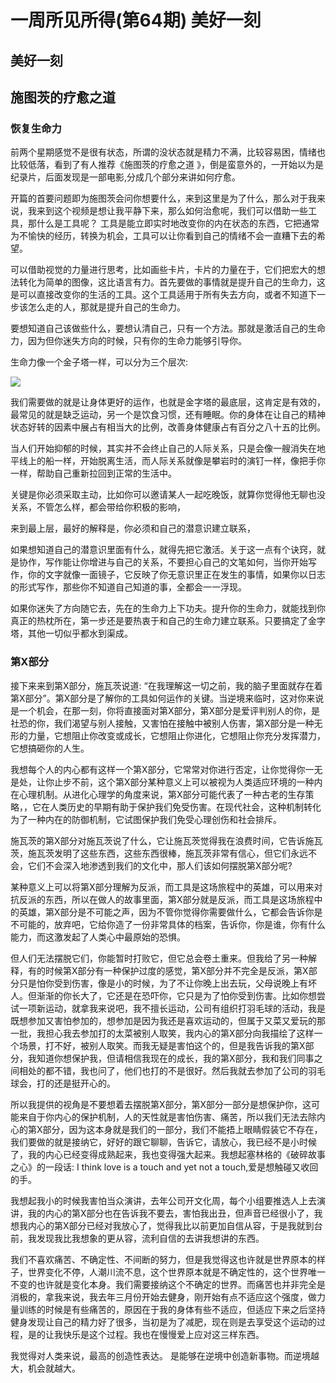# 一周所见所得(第64期) 美好一刻



## 美好一刻











## 施图茨的疗愈之道

### 恢复生命力

前两个星期感觉不是很有状态，所谓的没状态就是精力不满，比较容易困，情绪也比较低落，看到了有人推荐《施图茨的疗愈之道 》，倒是蛮意外的，一开始以为是纪录片，后面发现是一部电影,分成几个部分来讲如何疗愈。

开篇的首要问题即为施图茨会问你想要什么，来到这里是为了什么，那么对于我来说，我来到这个视频是想让我平静下来，那么如何治愈呢，我们可以借助一些工具，那什么是工具呢？ 工具是能立即实时地改变你的内在状态的东西，它把通常为不愉快的经历，转换为机会，工具可以让你看到自己的情绪不会一直糟下去的希望。

可以借助视觉的力量进行思考，比如画些卡片，卡片的力量在于，它们把宏大的想法转化为简单的图像，这比语言有力。首先要做的事情就是提升自己的生命力，这是可以直接改变你的生活的工具。这个工具适用于所有失去方向，或者不知道下一步该怎么走的人，那就是提升自己的生命力。

要想知道自己该做些什么，要想认清自己，只有一个方法。那就是激活自己的生命力，因为但你迷失方向的时候，只有你的生命力能够引导你。

生命力像一个金子塔一样，可以分为三个层次:

![](https://a.a2k6.com/gerald/i/2024/01/13/n8z.jpg)

我们需要做的就是让身体更好的运作，也就是金字塔的最底层，这肯定是有效的，最常见的就是缺乏运动，另一个是饮食习惯，还有睡眠。你的身体在让自己的精神状态好转的因素中展占有相当大的比例，改善身体健康占有百分之八十五的比例。

当人们开始抑郁的时候，其实并不会终止自己的人际关系，只是会像一艘消失在地平线上的船一样，开始脱离生活，而人际关系就像是攀岩时的演钉一样，像把手你一样，帮助自己重新拉回到正常的生活中。

关键是你必须采取主动，比如你可以邀请某人一起吃晚饭，就算你觉得他无聊也没关系，不管怎么样，都会带给你积极的影响，

来到最上层，最好的解释是，你必须和自己的潜意识建立联系，

如果想知道自己的潜意识里面有什么，就得先把它激活。关于这一点有个诀窍，就是协作，写作能让你增进与自己的关系，不要担心自己的文笔如何，当你开始写作，你的文字就像一面镜子，它反映了你无意识里正在发生的事情，如果你以日志的形式写作，那些你不知道自己知道的事，全都会一一浮现。

如果你迷失了方向随它去，先在的生命力上下功夫。提升你的生命力，就能找到你真正的热枕所在，第一步还是要热衷于和自己的生命力建立联系。只要搞定了金字塔，其他一切似乎都水到渠成。

### 第X部分

接下来来到第X部分，施瓦茨说道: “在我理解这一切之前，我的脑子里面就存在着第X部分”。第X部分是了解你的工具如何运作的关键。当逆境来临时，这对你来说是一个机会，在那一刻，你将直接面对第X部分，第X部分是爱评判别人的你，是社恐的你，我们渴望与别人接触，又害怕在接触中被别人伤害，第X部分是一种无形的力量，它想阻止你改变或成长，它想阻止你进化，它想阻止你充分发挥潜力，它想搞砸你的人生。

我想每个人的内心都有这样一个第X部分，它常常对你进行否定，让你觉得你一无是处，让你止步不前，这个第X部分某种意义上可以被视为人类适应环境的一种内在心理机制。从进化心理学的角度来说，第X部分可能代表了一种古老的生存策略，，它在人类历史的早期有助于保护我们免受伤害。在现代社会，这种机制转化为了一种内在的防御机制，它试图保护我们免受心理创伤和社会排斥。

施瓦茨的第X部分对施瓦茨说了什么，它让施瓦茨觉得我在浪费时间，它告诉施瓦茨，施瓦茨发明了这些东西，这些东西很棒，施瓦茨非常有信心，但它们永远不会，它们不会深入地渗透到我们的文化中，那人们该如何摆脱第X部分呢? 

某种意义上可以将第X部分理解为反派，而工具是这场旅程中的英雄，可以用来对抗反派的东西，所以在做人的故事里面，第X部分就是反派，而工具是这场旅程中的英雄，第X部分是不可能之声，因为不管你觉得你需要做什么，它都会告诉你是不可能的，放弃吧，它给你造了一份非常具体的档案，告诉你，你是谁，你有什么能力，而这激发起了人类心中最原始的恐惧。

 但人们无法摆脱它们，你能暂时打败它，但它总会卷土重来。但我给了另一种解释，有的时候第X部分有一种保护过度的感觉，第X部分并不完全是反派，第X部分只是怕你受到伤害，像是小的时候，为了不让你晚上出去玩，父母说晚上有坏人。但渐渐的你长大了，它还是在恐吓你，它只是为了怕你受到伤害。比如你想尝试一项新运动，就拿我来说吧，我不擅长运动，公司有组织打羽毛球的活动，我是既想参加又害怕参加的，想参加是因为我还是喜欢运动的，但属于又菜又爱玩的那一批，我担心我去参加打的太菜被别人取笑，我内心的第X部分向我描绘了这样一个场景，打不好，被别人取笑。而我无疑是害怕这个的，但是我告诉我的第X部分，我知道你想保护我，但请相信我现在的成长，我的第X部分，我和我们同事之间相处的都不错，我也问了，他们也打的不是很好。然后我就去参加了公司的羽毛球会，打的还是挺开心的。



所以我提供的视角是不要想着去摆脱第X部分，第X部分一部分是想保护你，这可能来自于你内心的保护机制，人的天性就是害怕伤害、痛苦，所以我们无法去除内心的第X部分，因为这本身就是我们的一部分，我们不能捂上眼睛假装它不存在，我们要做的就是接纳它，好好的跟它聊聊，告诉它，请放心，我已经不是小时候了，我的内心已经变得成熟起来，我也变得强大起来。我想起塞林格的《破碎故事之心》的一段话: I think love is a touch and yet not a touch,爱是想触碰又收回的手。

我想起我小的时候我害怕当众演讲，去年公司开文化周，每个小组要推选人上去演讲，我的内心的第X部分也在告诉我不要去，害怕我出丑，但声音已经很小了，我想我内心的第X部分已经对我放心了，觉得我比以前更加自信从容，于是我就到台前，我发现我比我想象的更从容，流利自信的去讲我想讲的东西。

我们不喜欢痛苦、不确定性、不间断的努力，但是我觉得这也许就是世界原本的样子，世界变化不停，人潮川流不息，这个世界原本就是不确定性的，这个世界唯一不变的也许就是变化本身。我们需要接纳这个不确定的世界。而痛苦也并非完全是消极的，拿我来说，我去年三月份开始去健身，刚开始有点不适应这个强度，做力量训练的时候是有些痛苦的，原因在于我的身体有些不适应，但适应下来之后坚持健身发现让自己的精力好了很多，当初是为了减肥，现在则是去享受这个运动的过程，是的让我快乐是这个过程。我也在慢慢爱上应对这三样东西。

我觉得对人类来说，最高的创造性表达。 是能够在逆境中创造新事物。而逆境越大，机会就越大。

